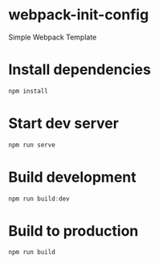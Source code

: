 # webpack-init-config

Simple Webpack Template

# Install dependencies

```javascript
npm install
```


# Start dev server

```javascript
npm run serve
```

# Build development

```javascript
npm run build:dev
```

# Build to production

```javascript
npm run build
```
